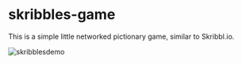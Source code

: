 # skribbles-game

This is a simple little networked pictionary game, similar to Skribbl.io.

![skribblesdemo](https://github.com/aiboyles/skribbles-game/assets/8883830/dbedad70-246c-40a0-8587-480826c7142e)
